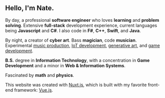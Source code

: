 Hello, I'm Nate.
---------------------

By day, a professional **software engineer** who loves **learning** and **problem solving**. Extensive **full-stack** development experience, current languages being **Javascript** and **C#**. I also code in **F#**, **C++**, **Swift**, and **Java**.

By night, a creator of **cyber art**. Bass **magician**, code **musician**. Experimental [music production](https://www.soundcloud.com/vyjl), [IoT development](https://github.com/NateTheGreatt/led-controller), [generative art](https://github.com/NateTheGreatt/harmonoscope), and [game development](https://github.com/NateTheGreatt/Project-Utopia).

**B.S.** degree in **Information Technology**, with a concentration in **Game Development** and a minor in **Web & Information Systems**.

Fascinated by **math** and **physics**.

This website was created with [Nuxt.js](https://nuxtjs.org), which is built with my favorite front-end framework: [Vue.js](https://vuejs.org).

